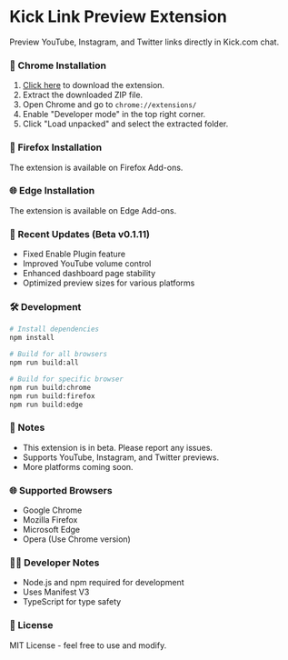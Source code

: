 # Kick Link Preview Extension

Preview YouTube, Instagram, and Twitter links directly in Kick.com chat.

### 🌟 Chrome Installation

1. [Click here](https://github.com/postaldudegoespostal/kick-link-preview/raw/main/dist/chrome.zip) to download the extension.
2. Extract the downloaded ZIP file.
3. Open Chrome and go to `chrome://extensions/`
4. Enable "Developer mode" in the top right corner.
5. Click "Load unpacked" and select the extracted folder.

### 🦊 Firefox Installation

The extension is available on Firefox Add-ons.

### 🌐 Edge Installation

The extension is available on Edge Add-ons.

### 🔄 Recent Updates (Beta v0.1.11)

- Fixed Enable Plugin feature
- Improved YouTube volume control
- Enhanced dashboard page stability
- Optimized preview sizes for various platforms

### 🛠️ Development

```bash
# Install dependencies
npm install

# Build for all browsers
npm run build:all

# Build for specific browser
npm run build:chrome
npm run build:firefox
npm run build:edge
```

### 📝 Notes

- This extension is in beta. Please report any issues.
- Supports YouTube, Instagram, and Twitter previews.
- More platforms coming soon.

### 🌐 Supported Browsers

- Google Chrome
- Mozilla Firefox
- Microsoft Edge
- Opera (Use Chrome version)

### 👨‍💻 Developer Notes

- Node.js and npm required for development
- Uses Manifest V3
- TypeScript for type safety

### 📜 License

MIT License - feel free to use and modify. 